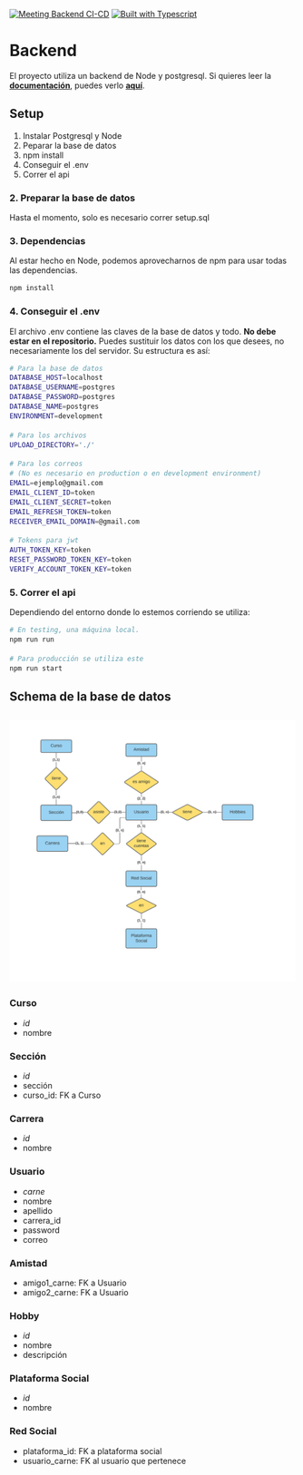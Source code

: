 [![Meeting Backend CI-CD](https://github.com/El-Mendez/ISW_Backend/actions/workflows/deploy.yml/badge.svg)](https://github.com/El-Mendez/ISW_Backend/actions/workflows/deploy.yml)
[![Built with Typescript](https://img.shields.io/badge/built%20with%20-Typescript-blue.svg)](https://www.typescriptlang.org/)
# Backend
El proyecto utiliza un backend de Node y postgresql. Si quieres leer la **[documentación](doc/README.md)**, puedes verlo 
**[aquí](https://github.com/El-Mendez/ISW_Backend/wiki)**.

## Setup
1. Instalar Postgresql y Node
2. Peparar la base de datos
3. npm install
4. Conseguir el .env
5. Correr el api

### 2. Preparar la base de datos
Hasta el momento, solo es necesario correr setup.sql

### 3. Dependencias
Al estar hecho en Node, podemos aprovecharnos de npm para usar todas las dependencias.
```bash
npm install
```

### 4. Conseguir el .env
El archivo .env contiene las claves de la base de datos y todo. **No debe estar en el repositorio.**
Puedes sustituir los datos con los que desees, no necesariamente los del servidor. Su estructura es así:
```bash
# Para la base de datos
DATABASE_HOST=localhost
DATABASE_USERNAME=postgres
DATABASE_PASSWORD=postgres
DATABASE_NAME=postgres
ENVIRONMENT=development

# Para los archivos
UPLOAD_DIRECTORY='./'

# Para los correos 
# (No es necesario en production o en development environment)
EMAIL=ejemplo@gmail.com
EMAIL_CLIENT_ID=token
EMAIL_CLIENT_SECRET=token
EMAIL_REFRESH_TOKEN=token
RECEIVER_EMAIL_DOMAIN=@gmail.com

# Tokens para jwt
AUTH_TOKEN_KEY=token
RESET_PASSWORD_TOKEN_KEY=token
VERIFY_ACCOUNT_TOKEN_KEY=token
```

### 5. Correr el api
Dependiendo del entorno donde lo estemos corriendo se utiliza:
```bash
# En testing, una máquina local.
npm run run

# Para producción se utiliza este
npm run start
```

## Schema de la base de datos
![Schema](doc/Schema.png)
---
### Curso
- *id*
- nombre

### Sección
- *id*
- sección
- curso_id: FK a Curso

### Carrera
- *id*
- nombre

### Usuario
- *carne*
- nombre
- apellido
- carrera_id 
- password
- correo

### Amistad
- amigo1_carne: FK a Usuario
- amigo2_carne: FK a Usuario

### Hobby
- *id*
- nombre
- descripción

### Plataforma Social
- *id*
- nombre


### Red Social
- plataforma_id: FK a plataforma social
- usuario_carne: FK al usuario que pertenece

